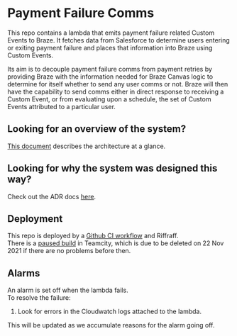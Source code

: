 # Payment Failure Comms

This repo contains a lambda that emits payment failure related Custom Events to Braze. It fetches data from Salesforce to determine users entering or exiting payment failure and places that information into Braze using Custom Events.

Its aim is to decouple payment failure comms from payment retries by providing Braze with the information needed for Braze Canvas logic to determine for itself whether to send any user comms or not. Braze will then have the capability to send comms either in direct response to receiving a Custom Event, or from evaluating upon a schedule, the set of Custom Events attributed to a particular user.

## Looking for an overview of the system?

[This document](https://docs.google.com/document/d/1it8R7ijGvAT79fcJmKTaBvo_ih4oJjCvCDO7EKh_R6Y/edit?usp=sharing) describes the architecture at a glance.

## Looking for why the system was designed this way?

Check out the ADR docs [here](https://drive.google.com/drive/folders/1UZ7_HDLACKOkOMos3j_7J4X0OJjwk97v?usp=sharing).

## Deployment

This repo is deployed by a [Github CI workflow](https://github.com/guardian/payment-failure-comms/blob/main/.github/workflows/ci.yml) and Riffraff.  
There is a [paused build](https://teamcity.gutools.co.uk/buildConfiguration/memsub_MembershipAdmin_Build?branch=%3Cdefault%3E&buildTypeTab=overview&mode=builds) in Teamcity, which is due to be deleted on 22 Nov 2021 if there are no problems before then.

## Alarms

An alarm is set off when the lambda fails.  
To resolve the failure:

1. Look for errors in the Cloudwatch logs attached to the lambda.

This will be updated as we accumulate reasons for the alarm going off.
